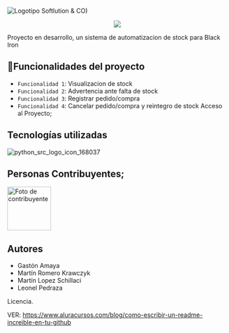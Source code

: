 

![Logotipo Softlution & CO)](https://github.com/user-attachments/assets/4dc8180c-d971-4f43-a982-1674b3cf585b)


<p align="center">
<img src="https://img.shields.io/badge/STATUS-EN%20PROCESO-red">
</p>

Proyecto en desarrollo, un sistema de automatizacion de stock para Black Iron

## :hammer:Funcionalidades del proyecto
- `Funcionalidad 1`: Visualizacion de stock
- `Funcionalidad 2`: Advertencia ante falta de stock
- `Funcionalidad 3`: Registrar pedido/compra
- `Funcionalidad 4`: Cancelar pedido/compra y reintegro de stock 
Acceso al Proyecto;
## Tecnologías utilizadas
![python_src_logo_icon_168037](https://github.com/user-attachments/assets/ab09d3aa-79f8-406a-b069-68eaf778359d)


## Personas Contribuyentes;
<a href="https://github.com/chispamaya/SoftLution-CO/graphs/contributors">
 <a href="https://github.com/chispamaya/SoftLution-CO/graphs/contributors">
  <img src="https://github.com/user-attachments/assets/58251b39-fee5-466f-87cb-3f37fc61dad2" alt="Foto de contribuyente" height="100"/>
</a>



## Autores

- Gastón Amaya
- Martín Romero Krawczyk
- Martín Lopez Schillaci
- Leonel Pedraza

Licencia.

VER: https://www.aluracursos.com/blog/como-escribir-un-readme-increible-en-tu-github
